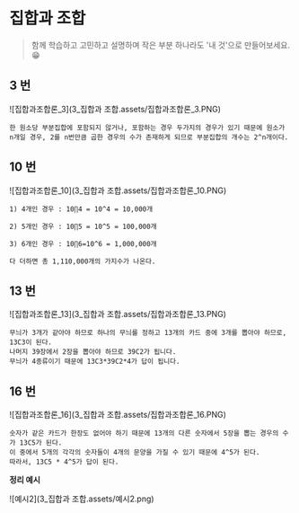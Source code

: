 # 집합과 조합

> 함께 학습하고 고민하고 설명하며 작은 부분 하나라도 '내 것'으로 만들어보세요. 😁



## 3 번

![집합과조합론_3](3_집합과 조합.assets/집합과조합론_3.PNG)

```
한 원소당 부분집합에 포함되지 않거나, 포함하는 경우 두가지의 경우가 있기 때문에 원소가 n개일 경우, 2를 n번만큼 곱한 경우의 수가 존재하게 되므로 부분집합의 개수는 2^n개이다. 
```




## 10 번

![집합과조합론_10](3_집합과 조합.assets/집합과조합론_10.PNG)

```
1) 4개인 경우 : 10∏4 = 10^4 = 10,000개

2) 5개인 경우 : 10∏5 = 10^5 = 100,000개

3) 6개인 경우 : 10∏6=10^6 = 1,000,000개

다 더하면 총 1,110,000개의 가지수가 나온다. 
```




## 13 번

![집합과조합론_13](3_집합과 조합.assets/집합과조합론_13.PNG)

```
무늬가 3개가 같아야 하므로 하나의 무늬를 정하고 13개의 카드 중에 3개를 뽑아야 하므로, 13C3이 된다.
나머지 39장에서 2장을 뽑아야 하므로 39C2가 됩니다. 
무늬가 4종류이기 때문에 13C3*39C2*4가 답이 됩니다.

```




## 16 번

![집합과조합론_16](3_집합과 조합.assets/집합과조합론_16.PNG)

```
숫자가 같은 카드가 한장도 없어야 하기 때문에 13개의 다른 숫자에서 5장을 뽑는 경우의 수가 13C5가 된다. 
이 중에서 5개의 각각의 숫자들이 4개의 문양을 가질 수 있기 때문에 4^5가 된다.
따라서, 13C5 * 4^5가 답이 된다. 
```




**정리 예시**

![예시2](3_집합과 조합.assets/예시2.png)